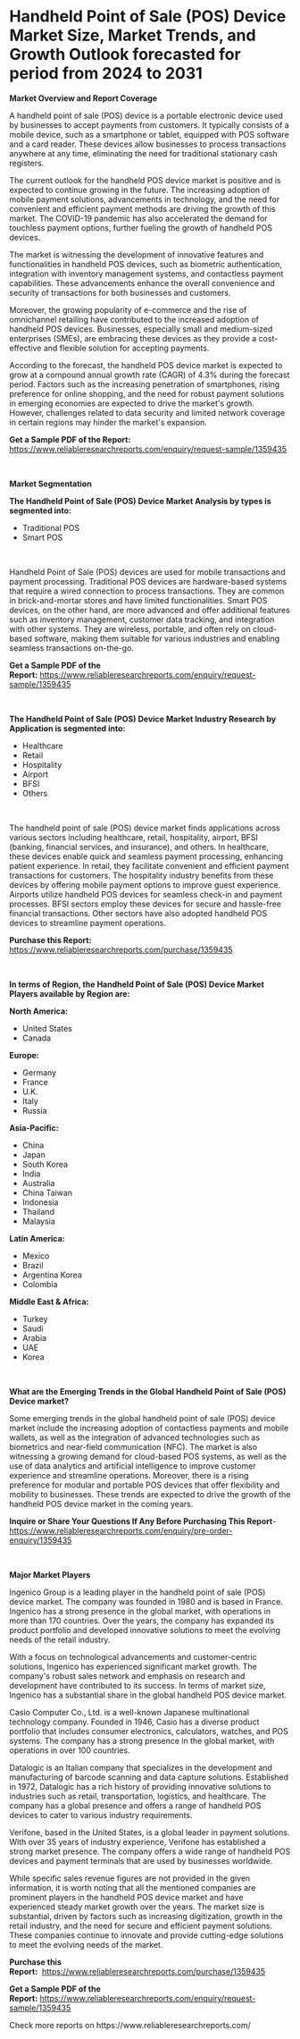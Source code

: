 <p><h1>Handheld Point of Sale (POS) Device Market Size, Market Trends, and Growth Outlook forecasted for period from 2024 to 2031</h1></p><p><strong>Market Overview and Report Coverage</strong></p>
<p><p>A handheld point of sale (POS) device is a portable electronic device used by businesses to accept payments from customers. It typically consists of a mobile device, such as a smartphone or tablet, equipped with POS software and a card reader. These devices allow businesses to process transactions anywhere at any time, eliminating the need for traditional stationary cash registers.</p><p>The current outlook for the handheld POS device market is positive and is expected to continue growing in the future. The increasing adoption of mobile payment solutions, advancements in technology, and the need for convenient and efficient payment methods are driving the growth of this market. The COVID-19 pandemic has also accelerated the demand for touchless payment options, further fueling the growth of handheld POS devices.</p><p>The market is witnessing the development of innovative features and functionalities in handheld POS devices, such as biometric authentication, integration with inventory management systems, and contactless payment capabilities. These advancements enhance the overall convenience and security of transactions for both businesses and customers.</p><p>Moreover, the growing popularity of e-commerce and the rise of omnichannel retailing have contributed to the increased adoption of handheld POS devices. Businesses, especially small and medium-sized enterprises (SMEs), are embracing these devices as they provide a cost-effective and flexible solution for accepting payments.</p><p>According to the forecast, the handheld POS device market is expected to grow at a compound annual growth rate (CAGR) of 4.3% during the forecast period. Factors such as the increasing penetration of smartphones, rising preference for online shopping, and the need for robust payment solutions in emerging economies are expected to drive the market's growth. However, challenges related to data security and limited network coverage in certain regions may hinder the market's expansion.</p></p>
<p><strong>Get a Sample PDF of the Report:</strong> <a href="https://www.reliableresearchreports.com/enquiry/request-sample/1359435">https://www.reliableresearchreports.com/enquiry/request-sample/1359435</a></p>
<p>&nbsp;</p>
<p><strong>Market Segmentation</strong></p>
<p><strong>The Handheld Point of Sale (POS) Device Market Analysis by types is segmented into:</strong></p>
<p><ul><li>Traditional POS</li><li>Smart POS</li></ul></p>
<p>&nbsp;</p>
<p><p>Handheld Point of Sale (POS) devices are used for mobile transactions and payment processing. Traditional POS devices are hardware-based systems that require a wired connection to process transactions. They are common in brick-and-mortar stores and have limited functionalities. Smart POS devices, on the other hand, are more advanced and offer additional features such as inventory management, customer data tracking, and integration with other systems. They are wireless, portable, and often rely on cloud-based software, making them suitable for various industries and enabling seamless transactions on-the-go.</p></p>
<p><strong>Get a Sample PDF of the Report:</strong>&nbsp;<a href="https://www.reliableresearchreports.com/enquiry/request-sample/1359435">https://www.reliableresearchreports.com/enquiry/request-sample/1359435</a></p>
<p>&nbsp;</p>
<p><strong>The Handheld Point of Sale (POS) Device Market Industry Research by Application is segmented into:</strong></p>
<p><ul><li>Healthcare</li><li>Retail</li><li>Hospitality</li><li>Airport</li><li>BFSI</li><li>Others</li></ul></p>
<p>&nbsp;</p>
<p><p>The handheld point of sale (POS) device market finds applications across various sectors including healthcare, retail, hospitality, airport, BFSI (banking, financial services, and insurance), and others. In healthcare, these devices enable quick and seamless payment processing, enhancing patient experience. In retail, they facilitate convenient and efficient payment transactions for customers. The hospitality industry benefits from these devices by offering mobile payment options to improve guest experience. Airports utilize handheld POS devices for seamless check-in and payment processes. BFSI sectors employ these devices for secure and hassle-free financial transactions. Other sectors have also adopted handheld POS devices to streamline payment operations.</p></p>
<p><strong>Purchase this Report:</strong>&nbsp; <a href="https://www.reliableresearchreports.com/purchase/1359435">https://www.reliableresearchreports.com/purchase/1359435</a></p>
<p>&nbsp;</p>
<p><strong>In terms of Region, the Handheld Point of Sale (POS) Device Market Players available by Region are:</strong></p>
<p>
    <p> <strong> North America: </strong>
        <ul>
            <li>United States</li>
            <li>Canada</li>
        </ul>
        </p> 
    <p> <strong> Europe: </strong>
        <ul>
            <li>Germany</li>
            <li>France</li>
            <li>U.K.</li>
            <li>Italy</li>
            <li>Russia</li>
        </ul>
        </p> 
    <p> <strong> Asia-Pacific: </strong>
        <ul>
            <li>China</li>
            <li>Japan</li>
            <li>South Korea</li>
            <li>India</li>
            <li>Australia</li>
            <li>China Taiwan</li>
            <li>Indonesia</li>
            <li>Thailand</li>
            <li>Malaysia</li>
        </ul>
        </p> 
    <p> <strong> Latin America: </strong>
        <ul>
            <li>Mexico</li>
            <li>Brazil</li>
            <li>Argentina Korea</li>
            <li>Colombia</li>
        </ul>
        </p> 
    <p> <strong> Middle East & Africa: </strong>
        <ul>
            <li>Turkey</li>
            <li>Saudi</li>
            <li>Arabia</li>
            <li>UAE</li>
            <li>Korea</li>
        </ul>
    </p>
    </p>
<p>&nbsp;</p>
<p><strong>What are the Emerging Trends in the Global Handheld Point of Sale (POS) Device market?</strong></p>
<p><p>Some emerging trends in the global handheld point of sale (POS) device market include the increasing adoption of contactless payments and mobile wallets, as well as the integration of advanced technologies such as biometrics and near-field communication (NFC). The market is also witnessing a growing demand for cloud-based POS systems, as well as the use of data analytics and artificial intelligence to improve customer experience and streamline operations. Moreover, there is a rising preference for modular and portable POS devices that offer flexibility and mobility to businesses. These trends are expected to drive the growth of the handheld POS device market in the coming years.</p></p>
<p><strong>Inquire or Share Your Questions If Any Before Purchasing This Report</strong>- <a href="https://www.reliableresearchreports.com/enquiry/pre-order-enquiry/1359435">https://www.reliableresearchreports.com/enquiry/pre-order-enquiry/1359435</a></p>
<p>&nbsp;</p>
<p><strong>Major Market Players</strong></p>
<p><p>Ingenico Group is a leading player in the handheld point of sale (POS) device market. The company was founded in 1980 and is based in France. Ingenico has a strong presence in the global market, with operations in more than 170 countries. Over the years, the company has expanded its product portfolio and developed innovative solutions to meet the evolving needs of the retail industry. </p><p>With a focus on technological advancements and customer-centric solutions, Ingenico has experienced significant market growth. The company's robust sales network and emphasis on research and development have contributed to its success. In terms of market size, Ingenico has a substantial share in the global handheld POS device market.</p><p>Casio Computer Co., Ltd. is a well-known Japanese multinational technology company. Founded in 1946, Casio has a diverse product portfolio that includes consumer electronics, calculators, watches, and POS systems. The company has a strong presence in the global market, with operations in over 100 countries.</p><p>Datalogic is an Italian company that specializes in the development and manufacturing of barcode scanning and data capture solutions. Established in 1972, Datalogic has a rich history of providing innovative solutions to industries such as retail, transportation, logistics, and healthcare. The company has a global presence and offers a range of handheld POS devices to cater to various industry requirements.</p><p>Verifone, based in the United States, is a global leader in payment solutions. With over 35 years of industry experience, Verifone has established a strong market presence. The company offers a wide range of handheld POS devices and payment terminals that are used by businesses worldwide.</p><p>While specific sales revenue figures are not provided in the given information, it is worth noting that all the mentioned companies are prominent players in the handheld POS device market and have experienced steady market growth over the years. The market size is substantial, driven by factors such as increasing digitization, growth in the retail industry, and the need for secure and efficient payment solutions. These companies continue to innovate and provide cutting-edge solutions to meet the evolving needs of the market.</p></p>
<p><strong>Purchase this Report:</strong>&nbsp;&nbsp;<a href="https://www.reliableresearchreports.com/purchase/1359435">https://www.reliableresearchreports.com/purchase/1359435</a></p>
<p></p>
<p><strong>Get a Sample PDF of the Report:</strong>&nbsp;<a href="https://www.reliableresearchreports.com/enquiry/request-sample/1359435">https://www.reliableresearchreports.com/enquiry/request-sample/1359435</a></p>
<p>Check more reports on https://www.reliableresearchreports.com/</p>
